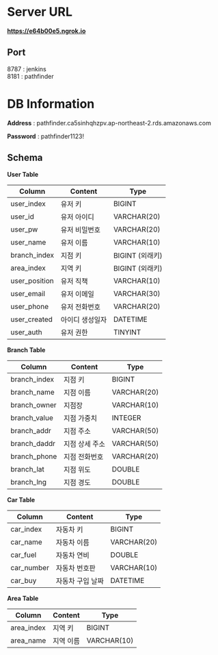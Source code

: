 # Server URL
**https://e64b00e5.ngrok.io**

## Port
8787 : jenkins  
8181 : pathfinder  

# DB Information

**Address** :  pathfinder.ca5sinhqhzpv.ap-northeast-2.rds.amazonaws.com

**Password** : pathfinder1123!

## Schema
**User Table**

Column | Content | Type
------- | ------- | -------
user_index | 유저 키 | BIGINT
user_id | 유저 아이디 | VARCHAR(20)
user_pw | 유저 비밀번호 | VARCHAR(20)
user_name | 유저 이름 | VARCHAR(10)
branch_index | 지점 키 | BIGINT (외래키)
area_index | 지역 키 | BIGINT (외래키)
user_position | 유저 직책 | VARCHAR(10)
user_email | 유저 이메일 | VARCHAR(30)
user_phone | 유저 전화번호 | VARCHAR(20)
user_created | 아이디 생성일자 | DATETIME
user_auth | 유저 권한 | TINYINT

**Branch Table**

Column | Content | Type
------- | ------- | -------
branch_index | 지점 키 | BIGINT
branch_name | 지점 이름 | VARCHAR(20)
branch_owner | 지점장 | VARCHAR(10)
branch_value | 지점 가중치 | INTEGER
branch_addr | 지점 주소 | VARCHAR(50)
branch_daddr | 지점 상세 주소 | VARCHAR(50)
branch_phone | 지점 전화번호 | VARCHAR(20)
branch_lat | 지점 위도 | DOUBLE
branch_lng | 지점 경도 | DOUBLE

**Car Table**

Column | Content | Type
------- | ------- | -------
car_index | 자동차 키 | BIGINT
car_name | 자동차 이름 | VARCHAR(20)
car_fuel | 자동차 연비 | DOUBLE
car_number | 자동차 번호판 | VARCHAR(10)
car_buy | 자동차 구입 날짜 | DATETIME

**Area Table**

Column | Content | Type
------- | ------- | -------
area_index | 지역 키 | BIGINT
area_name | 지역 이름 | VARCHAR(10)